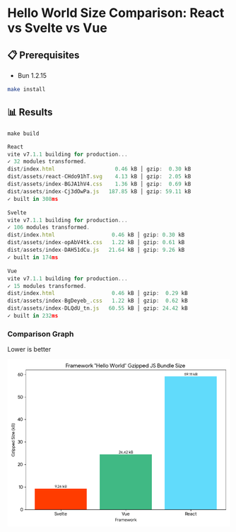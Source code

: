 # Hello World Size Comparison: React vs Svelte vs Vue

## 📋 Prerequisites

- Bun 1.2.15

```sh
make install
```

## 📊 Results

`make build`

```js
React
vite v7.1.1 building for production...
✓ 32 modules transformed.
dist/index.html                   0.46 kB │ gzip:  0.30 kB
dist/assets/react-CHdo91hT.svg    4.13 kB │ gzip:  2.05 kB
dist/assets/index-BGJA1hV4.css    1.36 kB │ gzip:  0.69 kB
dist/assets/index-Cj3dOwPa.js   187.85 kB │ gzip: 59.11 kB
✓ built in 308ms
```

```js
Svelte
vite v7.1.1 building for production...
✓ 106 modules transformed.
dist/index.html                  0.46 kB │ gzip: 0.30 kB
dist/assets/index-opAbV4tk.css   1.22 kB │ gzip: 0.61 kB
dist/assets/index-DAH51dCu.js   21.64 kB │ gzip: 9.26 kB
✓ built in 174ms
```

```js
Vue
vite v7.1.1 building for production...
✓ 15 modules transformed.
dist/index.html                  0.46 kB │ gzip:  0.29 kB
dist/assets/index-BgDeyeb_.css   1.22 kB │ gzip:  0.62 kB
dist/assets/index-DLQdU_tn.js   60.55 kB │ gzip: 24.42 kB
✓ built in 232ms
```

### Comparison Graph

Lower is better

![hello-world-size](./size.png)
